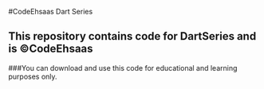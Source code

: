 #CodeEhsaas Dart Series
## This repository contains code for DartSeries and is :copyright:CodeEhsaas
###You can download and use this code for educational and learning purposes only.
